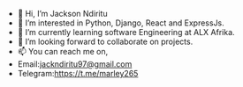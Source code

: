 - 👋 Hi, I’m Jackson Ndiritu
- 👀 I’m interested in Python, Django, React and ExpressJs.
- 🌱 I’m currently learning software Engineering at ALX Afrika.
- 💞️ I’m looking forward to collaborate on projects. 
- 📫 You can reach me on,
- Email:jackndiritu97@gmail.com
- Telegram:https://t.me/marley265
  

<!---
jackmarley254/jackmarley254 is a ✨ special ✨ repository because its `README.md` (this file) appears on your GitHub profile.
You can click the Preview link to take a look at your changes.
--->
